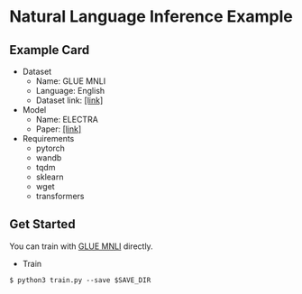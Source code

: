 # Natural Language Inference Example
  
## Example Card
  
- Dataset
  - Name: GLUE MNLI
  - Language: English
  - Dataset link: [[link]](https://openreview.net/pdf?id=rJ4km2R5t7)
- Model
  - Name: ELECTRA
  - Paper: [[link]](https://arxiv.org/abs/2003.10555)
- Requirements
  - pytorch
  - wandb
  - tqdm  
  - sklearn
  - wget
  - transformers
  
## Get Started
  
You can train with [GLUE MNLI](https://openreview.net/pdf?id=rJ4km2R5t7) directly.     
    
- Train

```
$ python3 train.py --save $SAVE_DIR
```
